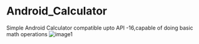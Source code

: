 # Android_Calculator
Simple Android Calculator compatible upto API -16,capable of doing basic math operations
![image1](https://user-images.githubusercontent.com/60139160/124666247-63431480-decb-11eb-8e2e-8a85050941ab.jpg)


